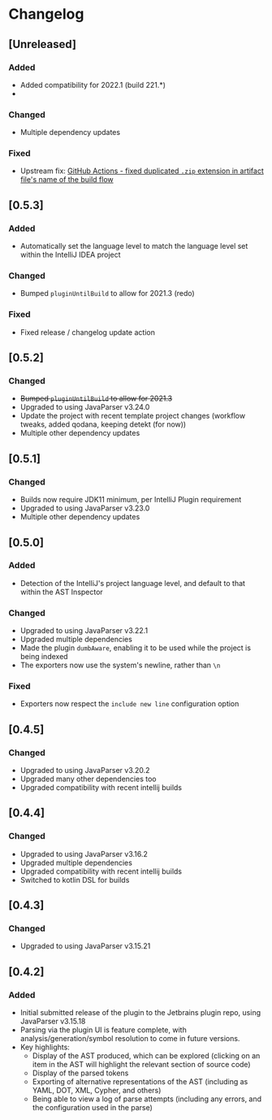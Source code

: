 # Changelog

## [Unreleased]
### Added
- Added compatibility for 2022.1 (build 221.*)
- 
### Changed
- Multiple dependency updates

### Fixed
- Upstream fix: [GitHub Actions - fixed duplicated `.zip` extension in artifact file's name of the build flow](https://github.com/JetBrains/intellij-platform-plugin-template/pull/224)


## [0.5.3]
### Added
- Automatically set the language level to match the language level set within the IntelliJ IDEA project

### Changed
- Bumped `pluginUntilBuild` to allow for 2021.3 (redo)

### Fixed
- Fixed release / changelog update action

## [0.5.2]
### Changed
- ~~Bumped `pluginUntilBuild` to allow for 2021.3~~
- Upgraded to using JavaParser v3.24.0
- Update the project with recent template project changes (workflow tweaks, added qodana, keeping detekt (for now))
- Multiple other dependency updates

## [0.5.1]
### Changed
- Builds now require JDK11 minimum, per IntelliJ Plugin requirement
- Upgraded to using JavaParser v3.23.0
- Multiple other dependency updates

## [0.5.0]
### Added
- Detection of the IntelliJ's project language level, and default to that within the AST Inspector


### Changed
- Upgraded to using JavaParser v3.22.1
- Upgraded multiple dependencies
- Made the plugin `dumbAware`, enabling it to be used while the project is being indexed
- The exporters now use the system's newline, rather than `\n`


### Fixed
- Exporters now respect the `include new line` configuration option

## [0.4.5]
### Changed
- Upgraded to using JavaParser v3.20.2
- Upgraded many other dependencies too
- Upgraded compatibility with recent intellij builds

## [0.4.4]
### Changed
- Upgraded to using JavaParser v3.16.2
- Upgraded multiple dependencies
- Upgraded compatibility with recent intellij builds
- Switched to kotlin DSL for builds

## [0.4.3]
### Changed
- Upgraded to using JavaParser v3.15.21

## [0.4.2]
### Added
- Initial submitted release of the plugin to the Jetbrains plugin repo, using JavaParser v3.15.18
- Parsing via the plugin UI is feature complete, with analysis/generation/symbol resolution to come in future versions.
- Key highlights:
    - Display of the AST produced, which can be explored (clicking on an item in the AST will highlight the relevant section of source code)
    - Display of the parsed tokens
    - Exporting of alternative representations of the AST (including as YAML, DOT, XML, Cypher, and others)
    - Being able to view a log of parse attempts (including any errors, and the configuration used in the parse)
